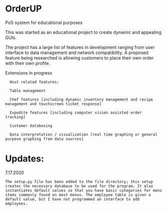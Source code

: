 # OrderUP
PoS system for educational purposes

This was started as an educational project to create dynamic and appealing GUIs. 

The project has a large list of features in development ranging from user interface to data management and network compatibility. A proposed feature being researched is allowing customers to place their own order with their own profile. 

Extensions in progress
    
      Host related features;
  
      Table management
   
      Chef features [including dynamic inventory management and recipe management and touchscreen ticket response]
   
      Expodite features [including computer vision assisted order tracking] 
   
      Customer databasing
   
      Data interpretation / visualization [real time graphing or general purpose graphing from data sources]
   
# Updates:
7.17.2020

    The setup.py file has been added to the file directory; this setup creates the necessary database to be used for the program. It also instantiates default values so that you have basic categories for menu items commonly found on most menus. The employee table is given a default value, but I have not programmed an interface to add employees. 
